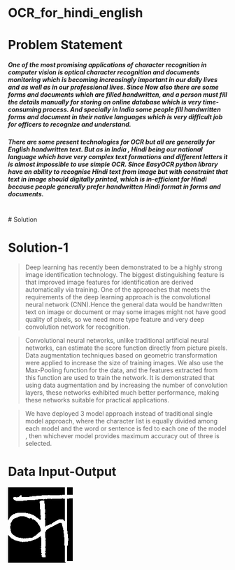 # OCR_for_hindi_english
<h1>Problem Statement</h1>
<h5>
  One of the most promising applications of character recognition in computer vision is optical character
recognition and documents monitoring which is becoming increasingly important in our daily lives and as well as in
our professional lives. Since Now also there are some forms and documents which are filled handwritten, and a
person must fill the details manually for storing on online database which is very time-consuming process. And
specially in India some people fill handwritten forms and document in their native languages which is very difficult
job for officers to recognize and understand.
</h5>
<h5>
  There are some present technologies for OCR but all are generally for English handwritten text. But as in India ,
Hindi being our national language which have very complex text formations and different letters it is almost
impossible to use simple OCR. Since EasyOCR python library have an ability to recognise Hindi text from image
but with constraint that text in image should digitally printed, which is in-efficient for Hindi because people
generally prefer handwritten Hindi format in forms and documents.
</h5>
<br>
# Solution
<h1>Solution-1</h1>

>Deep learning has recently been demonstrated to be a highly
strong image identification technology. The biggest distinguishing
feature is that improved image features for identification are
derived automatically via training. One of the approaches that
meets the requirements of the deep learning approach is the
convolutional neural network (CNN).Hence the general data would be
handwritten text on image or document or may some images might
not have good quality of pixels, so we need more type feature and
very deep convolution network for recognition.

>Convolutional neural networks, unlike
traditional artificial neural networks, can
estimate the score function directly from
picture pixels. Data augmentation techniques
based on geometric transformation were
applied to increase the size of training
images. We also use the Max-Pooling function
for the data, and the features extracted
from this function are used to train the
network. It is demonstrated that using data
augmentation and by increasing the number
of convolution layers, these networks
exhibited much better performance, making
these networks suitable for practical
applications.

>We have deployed 3 model approach instead of traditional single
model approach, where the character list is equally divided among
each model and the word or sentence is fed to each one of the
model , then whichever model provides maximum accuracy out of
three is selected.

<h1>Data Input-Output</h1>
<img src="./images/sample1.png" /> 
